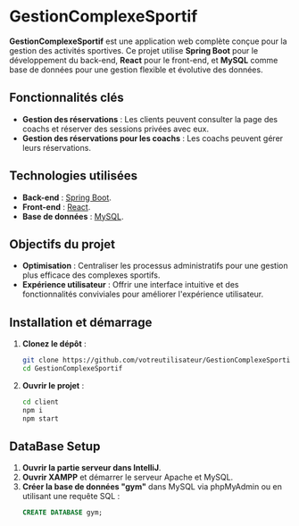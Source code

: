 # GestionComplexeSportif

**GestionComplexeSportif** est une application web complète conçue pour la gestion des activités sportives. Ce projet utilise **Spring Boot** pour le développement du back-end, **React** pour le front-end, et **MySQL** comme base de données pour une gestion flexible et évolutive des données.

## Fonctionnalités clés
- **Gestion des réservations** : Les clients peuvent consulter la page des coachs et réserver des sessions privées avec eux.
- **Gestion des réservations pour les coachs** : Les coachs peuvent gérer leurs réservations.

## Technologies utilisées
- **Back-end** : [Spring Boot](https://spring.io/projects/spring-boot).
- **Front-end** : [React](https://reactjs.org/).
- **Base de données** : [MySQL](https://www.mysql.com/).

## Objectifs du projet
- **Optimisation** : Centraliser les processus administratifs pour une gestion plus efficace des complexes sportifs.
- **Expérience utilisateur** : Offrir une interface intuitive et des fonctionnalités conviviales pour améliorer l'expérience utilisateur.

## Installation et démarrage
1. **Clonez le dépôt** :
   ```bash
   git clone https://github.com/votreutilisateur/GestionComplexeSportif.git
   cd GestionComplexeSportif
   

2. **Ouvrir le projet** :
   ```bash
   cd client
   npm i
   npm start

## DataBase Setup

1. **Ouvrir la partie serveur dans IntelliJ**.
2. **Ouvrir XAMPP** et démarrer le serveur Apache et MySQL.
3. **Créer la base de données "gym"** dans MySQL via phpMyAdmin ou en utilisant une requête SQL :
   ```sql
   CREATE DATABASE gym;


